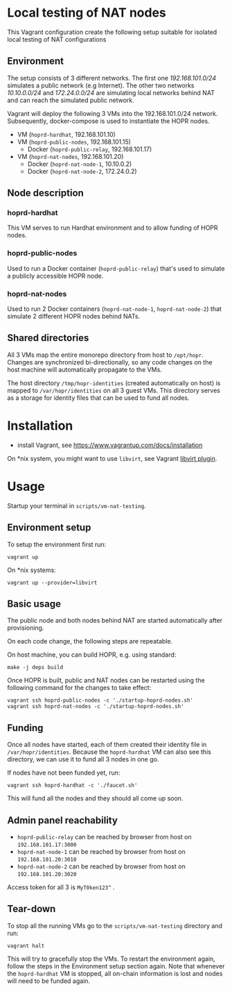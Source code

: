 # Local testing of NAT nodes

This Vagrant configuration create the following setup suitable for isolated local testing of NAT configurations

## Environment

The setup consists of 3 different networks. The first one _192.168.101.0/24_ simulates a public network (e.g Internet). The
other two networks _10.10.0.0/24_ and _172.24.0.0/24_ are simulating local networks behind NAT and can reach the simulated public network.

Vagrant will deploy the following 3 VMs into the 192.168.101.0/24 network. Subsequently, docker-compose is used to
instantiate the HOPR nodes.

- VM (`hoprd-hardhat`, 192.168.101.10)
- VM (`hoprd-public-nodes`, 192.168.101.15)
  - Docker (`hoprd-public-relay`, 192.168.101.17)
- VM (`hoprd-nat-nodes`, 192.168.101.20)
  - Docker (`hoprd-nat-node-1`, 10.10.0.2)
  - Docker (`hoprd-nat-node-2`, 172.24.0.2)

## Node description

### hoprd-hardhat

This VM serves to run Hardhat environment and to allow funding of HOPR nodes.

### hoprd-public-nodes

Used to run a Docker container (`hoprd-public-relay`) that's used to simulate a publicly accessible HOPR node.

### hoprd-nat-nodes

Used to run 2 Docker containers (`hoprd-nat-node-1`, `hoprd-nat-node-2`) that simulate 2 different HOPR nodes behind NATs.

## Shared directories

All 3 VMs map the entire monorepo directory from host to `/opt/hopr`. Changes are synchronized bi-directionally, so any code changes
on the host machine will automatically propagate to the VMs.

The host directory `/tmp/hopr-identities` (created automatically on host) is mapped to `/var/hopr/identities` on all 3 guest VMs. This
directory serves as a storage for identity files that can be used to fund all nodes.

# Installation

- install Vagrant, see https://www.vagrantup.com/docs/installation

On \*nix system, you might want to use `libvirt`, see Vagrant [libvirt plugin](https://github.com/vagrant-libvirt/vagrant-libvirt#installation).

# Usage

Startup your terminal in `scripts/vm-nat-testing`.

## Environment setup

To setup the environment first run:

```shell
vagrant up
```

On \*nix systems:

```shell
vagrant up --provider=libvirt
```

## Basic usage

The public node and both nodes behind NAT are started automatically after provisioning.

On each code change, the following steps are repeatable.

On host machine, you can build HOPR, e.g. using standard:

```shell
make -j deps build
```

Once HOPR is built, public and NAT nodes can be restarted using the following command for the changes to take effect:

```shell
vagrant ssh hoprd-public-nodes -c './startup-hoprd-nodes.sh'
vagrant ssh hoprd-nat-nodes -c './startup-hoprd-nodes.sh'
```

## Funding

Once all nodes have started, each of them created their identity file in `/var/hopr/identities`.
Because the `hoprd-hardhat` VM can also see this directory, we can use it to fund all 3 nodes in one go.

If nodes have not been funded yet, run:

```shell
vagrant ssh hoprd-hardhat -c './faucet.sh'
```

This will fund all the nodes and they should all come up soon.

## Admin panel reachability

- `hoprd-public-relay` can be reached by browser from host on `192.168.101.17:3000`
- `hoprd-nat-node-1` can be reached by browser from host on `192.168.101.20:3010`
- `hoprd-nat-node-2` can be reached by browser from host on `192.168.101.20:3020`

Access token for all 3 is `MyT0ken123^` .

## Tear-down

To stop all the running VMs go to the `scripts/vm-nat-testing` directory and run:

```shell
vagrant halt
```

This will try to gracefully stop the VMs. To restart the environment again, follow the steps in the Environment setup
section again.
Note that whenever the `hoprd-hardhat` VM is stopped, all on-chain information is lost and nodes will need to be funded again.
